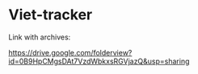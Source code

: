 Viet-tracker
============

Link with archives:

https://drive.google.com/folderview?id=0B9HpCMgsDAt7VzdWbkxsRGVjazQ&usp=sharing

